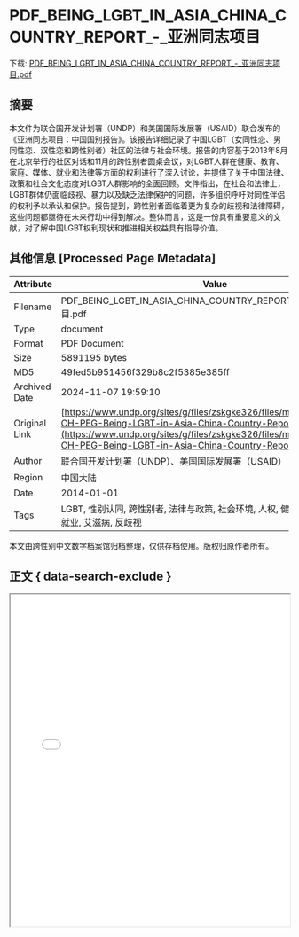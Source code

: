 # PDF_BEING_LGBT_IN_ASIA_CHINA_COUNTRY_REPORT_-_亚洲同志项目

<!-- tcd_download_link -->
下载: <a href="PDF_BEING_LGBT_IN_ASIA_CHINA_COUNTRY_REPORT_-_亚洲同志项目.pdf" download>PDF_BEING_LGBT_IN_ASIA_CHINA_COUNTRY_REPORT_-_亚洲同志项目.pdf</a>
<!-- tcd_download_link_end -->

## 摘要

<!-- tcd_abstract -->
本文件为联合国开发计划署（UNDP）和美国国际发展署（USAID）联合发布的《亚洲同志项目：中国国别报告》。该报告详细记录了中国LGBT（女同性恋、男同性恋、双性恋和跨性别者）社区的法律与社会环境。报告的内容基于2013年8月在北京举行的社区对话和11月的跨性别者圆桌会议，对LGBT人群在健康、教育、家庭、媒体、就业和法律等方面的权利进行了深入讨论，并提供了关于中国法律、政策和社会文化态度对LGBT人群影响的全面回顾。文件指出，在社会和法律上，LGBT群体仍面临歧视、暴力以及缺乏法律保护的问题，许多组织呼吁对同性伴侣的权利予以承认和保护。报告提到，跨性别者面临着更为复杂的歧视和法律障碍，这些问题都亟待在未来行动中得到解决。整体而言，这是一份具有重要意义的文献，对了解中国LGBT权利现状和推进相关权益具有指导价值。

<!-- tcd_abstract_end -->

## 其他信息 [Processed Page Metadata]

| Attribute       | Value                                  |
|-----------------|----------------------------------------|
| Filename        | PDF_BEING_LGBT_IN_ASIA_CHINA_COUNTRY_REPORT_-_亚洲同志项目.pdf                             |
| Type            | document                                 |
| Format          | PDF Document                               |
| Size            | 5891195 bytes                           |
| MD5             | 49fed5b951456f329b8c2f5385e385ff                                  |
| Archived Date   | 2024-11-07 19:59:10                             |
| Original Link   | [https://www.undp.org/sites/g/files/zskgke326/files/migration/cn/UNDP-CH-PEG-Being-LGBT-in-Asia-China-Country-Report-CN.pdf](https://www.undp.org/sites/g/files/zskgke326/files/migration/cn/UNDP-CH-PEG-Being-LGBT-in-Asia-China-Country-Report-CN.pdf)                         |
| Author          | 联合国开发计划署（UNDP）、美国国际发展署（USAID）                               |
| Region          | 中国大陆                               |
| Date            | 2014-01-01                                 |
| Tags            | LGBT, 性别认同, 跨性别者, 法律与政策, 社会环境, 人权, 健康, 教育, 家庭, 媒体, 就业, 艾滋病, 反歧视                                 |

本文由跨性别中文数字档案馆归档整理，仅供存档使用。版权归原作者所有。


## 正文 { data-search-exclude }

<!-- tcd_main_text -->
<iframe src="../PDF_BEING_LGBT_IN_ASIA_CHINA_COUNTRY_REPORT_-_亚洲同志项目.pdf" width="100%" height="600px">
    <p>无法显示PDF，请下载查看。</p>
</iframe>
<!-- tcd_main_text_end -->

